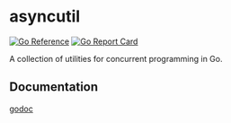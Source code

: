 # asyncutil

[![Go Reference](https://pkg.go.dev/badge/github.com/sanggonlee/asyncutil.svg)](https://pkg.go.dev/github.com/sanggonlee/asyncutil)
[![Go Report Card](https://goreportcard.com/badge/github.com/sanggonlee/asyncutil)](https://goreportcard.com/report/github.com/sanggonlee/asyncutil)

A collection of utilities for concurrent programming in Go.

## Documentation

[godoc](https://github.com/sanggonlee/asyncutil)
